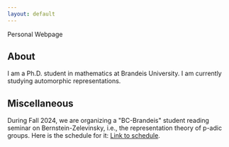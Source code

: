 ```yaml
---
layout: default
---
```


Personal Webpage




## About

I am a Ph.D. student in mathematics at Brandeis University. I am currently studying automorphic representations.

## Miscellaneous

During Fall 2024, we are organizing a "BC-Brandeis" student reading seminar on Bernstein-Zelevinsky, i.e., the representation theory of p-adic groups. Here is the schedule for it:
[Link to schedule](./bzf2024.html).

